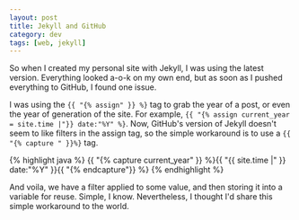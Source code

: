 ```yaml
---           
layout: post
title: Jekyll and GitHub
category: dev
tags: [web, jekyll]
---
```

So when I created my personal site with Jekyll, I was using the latest version.  Everything looked a-o-k on my own end, but as soon as I pushed everything to GitHub, I found one issue.

I was using the `{{ "{% assign" }} %}` tag to grab the year of a post, or even the year of generation of the site. For example, `{{ "{% assign current_year = site.time |"}} date:"%Y" %}`. Now, GitHub's version of Jekyll doesn't seem to like filters in the assign tag, so the simple workaround is to use a `{{ "{% capture " }}%}` tag.

{% highlight java %}
{{ "{% capture current_year" }} %}{{ "{{ site.time |" }} date:"%Y" }}{{ "{% endcapture"}} %}
{% endhighlight %}

And voila, we have a filter applied to some value, and then storing it into a variable for reuse. Simple, I know. Nevertheless, I thought I'd share this simple workaround to the world.
